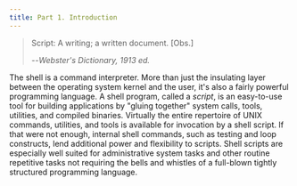 ```yaml
---
title: Part 1. Introduction
---
```


> Script: A writing; a written document. \[Obs.]
>
>--<cite>Webster's Dictionary, 1913 ed.</cite>

The shell is a command interpreter. More than just the insulating layer between the operating system kernel and the user, it's also a fairly powerful programming language. A shell program, called a _script_, is an easy-to-use tool for building applications by "gluing together" system calls, tools, utilities, and compiled binaries. Virtually the entire repertoire of UNIX commands, utilities, and tools is available for invocation by a shell script. If that were not enough, internal shell commands, such as testing and loop constructs, lend additional power and flexibility to scripts. Shell scripts are especially well suited for administrative system tasks and other routine repetitive tasks not requiring the bells and whistles of a full-blown tightly structured programming language.
